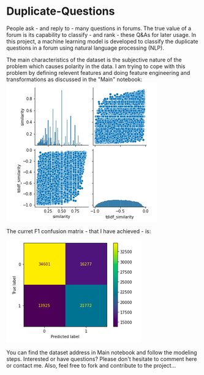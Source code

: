 # Duplicate-Questions

People ask - and reply to - many questions in forums. The true value of a forum is its capability to classify - and rank - these Q&As for later usage. In this project, a machine learning model is developed to classify the duplicate questions in a forum using natural language processing (NLP).

The main characteristics of the dataset is the subjective nature of the problem which causes polarity in the data. I am trying to cope with this problem by defining relevent features and doing feature engineering and transformations as discussed in the "Main" notebook:  
<img src="/Images/Image1.png">

The curret F1 confusion matrix - that I have achieved - is:

<img src="/Images/Image2.png">

You can find the dataset address in Main notebook and follow the modeling steps.
Interested or have questions? Please don't hesitate to comment here or contact me. Also, feel free to fork and contribute to the project...
